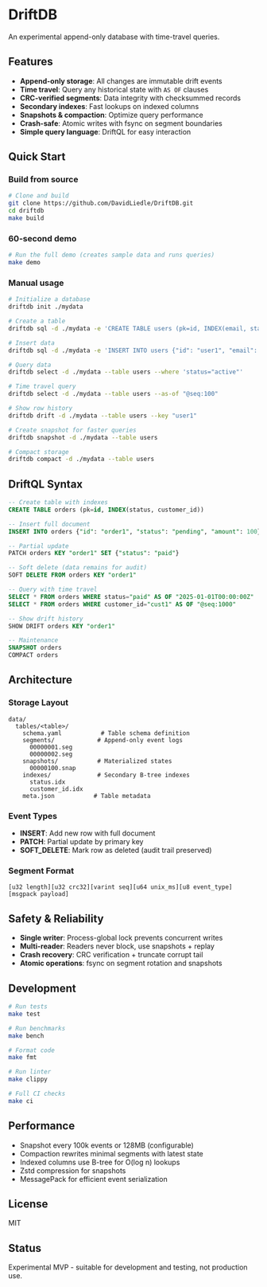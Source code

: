 # DriftDB

An experimental append-only database with time-travel queries.

## Features

- **Append-only storage**: All changes are immutable drift events
- **Time travel**: Query any historical state with `AS OF` clauses
- **CRC-verified segments**: Data integrity with checksummed records
- **Secondary indexes**: Fast lookups on indexed columns
- **Snapshots & compaction**: Optimize query performance
- **Crash-safe**: Atomic writes with fsync on segment boundaries
- **Simple query language**: DriftQL for easy interaction

## Quick Start

### Build from source

```bash
# Clone and build
git clone https://github.com/DavidLiedle/DriftDB.git
cd driftdb
make build
```

### 60-second demo

```bash
# Run the full demo (creates sample data and runs queries)
make demo
```

### Manual usage

```bash
# Initialize a database
driftdb init ./mydata

# Create a table
driftdb sql -d ./mydata -e 'CREATE TABLE users (pk=id, INDEX(email, status))'

# Insert data
driftdb sql -d ./mydata -e 'INSERT INTO users {"id": "user1", "email": "alice@example.com", "status": "active"}'

# Query data
driftdb select -d ./mydata --table users --where 'status="active"'

# Time travel query
driftdb select -d ./mydata --table users --as-of "@seq:100"

# Show row history
driftdb drift -d ./mydata --table users --key "user1"

# Create snapshot for faster queries
driftdb snapshot -d ./mydata --table users

# Compact storage
driftdb compact -d ./mydata --table users
```

## DriftQL Syntax

```sql
-- Create table with indexes
CREATE TABLE orders (pk=id, INDEX(status, customer_id))

-- Insert full document
INSERT INTO orders {"id": "order1", "status": "pending", "amount": 100}

-- Partial update
PATCH orders KEY "order1" SET {"status": "paid"}

-- Soft delete (data remains for audit)
SOFT DELETE FROM orders KEY "order1"

-- Query with time travel
SELECT * FROM orders WHERE status="paid" AS OF "2025-01-01T00:00:00Z"
SELECT * FROM orders WHERE customer_id="cust1" AS OF "@seq:1000"

-- Show drift history
SHOW DRIFT orders KEY "order1"

-- Maintenance
SNAPSHOT orders
COMPACT orders
```

## Architecture

### Storage Layout

```
data/
  tables/<table>/
    schema.yaml           # Table schema definition
    segments/            # Append-only event logs
      00000001.seg
      00000002.seg
    snapshots/           # Materialized states
      00000100.snap
    indexes/             # Secondary B-tree indexes
      status.idx
      customer_id.idx
    meta.json           # Table metadata
```

### Event Types

- **INSERT**: Add new row with full document
- **PATCH**: Partial update by primary key
- **SOFT_DELETE**: Mark row as deleted (audit trail preserved)

### Segment Format

```
[u32 length][u32 crc32][varint seq][u64 unix_ms][u8 event_type][msgpack payload]
```

## Safety & Reliability

- **Single writer**: Process-global lock prevents concurrent writes
- **Multi-reader**: Readers never block, use snapshots + replay
- **Crash recovery**: CRC verification + truncate corrupt tail
- **Atomic operations**: fsync on segment rotation and snapshots

## Development

```bash
# Run tests
make test

# Run benchmarks
make bench

# Format code
make fmt

# Run linter
make clippy

# Full CI checks
make ci
```

## Performance

- Snapshot every 100k events or 128MB (configurable)
- Compaction rewrites minimal segments with latest state
- Indexed columns use B-tree for O(log n) lookups
- Zstd compression for snapshots
- MessagePack for efficient event serialization

## License

MIT

## Status

Experimental MVP - suitable for development and testing, not production use.
